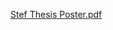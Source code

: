 
[Stef Thesis Poster.pdf](https://github.com/Masetto96/BA-Thesis-form-meaning-mapping/files/11999763/Stef.Thesis.Poster.pdf)
